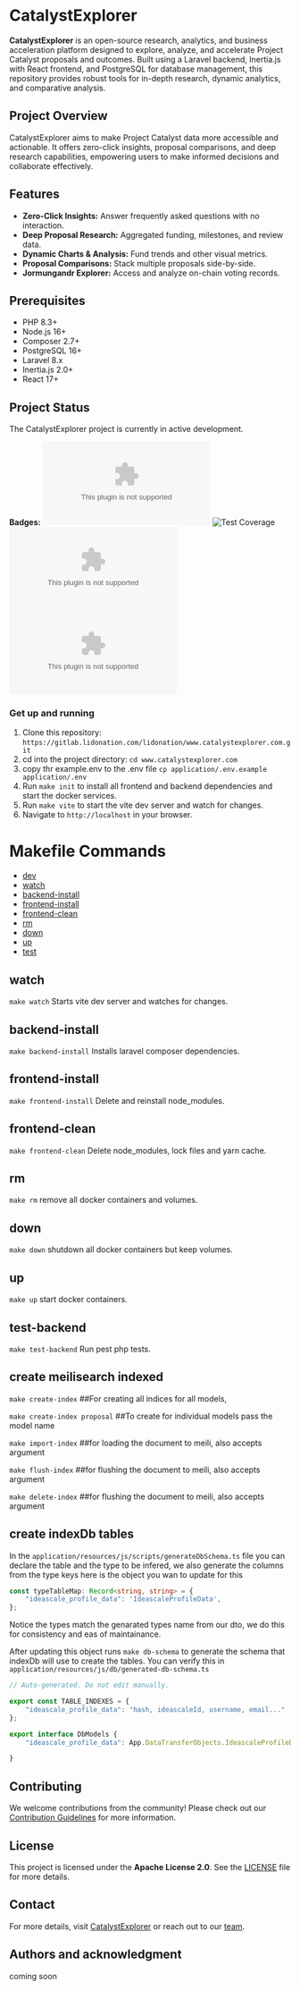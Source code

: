 # CatalystExplorer

**CatalystExplorer** is an open-source research, analytics, and business acceleration platform designed to explore, analyze, and accelerate Project Catalyst proposals and outcomes. Built using a Laravel backend, Inertia.js with React frontend, and PostgreSQL for database management, this repository provides robust tools for in-depth research, dynamic analytics, and comparative analysis.

## Project Overview

CatalystExplorer aims to make Project Catalyst data more accessible and actionable. It offers zero-click insights, proposal comparisons, and deep research capabilities, empowering users to make informed decisions and collaborate effectively.

## Features

- **Zero-Click Insights:** Answer frequently asked questions with no interaction.
- **Deep Proposal Research:** Aggregated funding, milestones, and review data.
- **Dynamic Charts & Analysis:** Fund trends and other visual metrics.
- **Proposal Comparisons:** Stack multiple proposals side-by-side.
- **Jormungandr Explorer:** Access and analyze on-chain voting records.

## Prerequisites

- PHP 8.3+
- Node.js 16+
- Composer 2.7+
- PostgreSQL 16+
- Laravel 8.x
- Inertia.js 2.0+
- React 17+

## Project Status

The CatalystExplorer project is currently in active development.

**Badges:**
[![Gitlab Pipeline Status](https://img.shields.io/gitlab/pipeline-status/lidonation%2Fwww.catalystexplorer.com?gitlab_url=https%3A%2F%2Fgitlab.lidonation.com%2F&branch=main)](https://gitlab.lidonation.com/lidonation/www.catalystexplorer.com/-/pipelines)
![Test Coverage](https://img.shields.io/codecov/c/github/lidonation%2Fwww.catalystexplorer.com/main)
[![GitLab License](https://img.shields.io/gitlab/license/lidonation%2Fwww.catalystexplorer.com?gitlab_url=https%3A%2F%2Fgitlab.lidonation.com%2F&color=blue)](https://gitlab.lidonation.com/lidonation/www.catalystexplorer.com/-/blob/main/LICENSE.md?ref_type=heads)
[![GitLab Issues](https://img.shields.io/gitlab/issues/all/lidonation%2Fwww.catalystexplorer.com?gitlab_url=https%3A%2F%2Fgitlab.lidonation.com%2F&labelColor=orange&color=green)](https://gitlab.lidonation.com/lidonation/www.catalystexplorer.com/-/issues)

### Get up and running

1) Clone this repository: `https://gitlab.lidonation.com/lidonation/www.catalystexplorer.com.git`
2) cd into the project directory: `cd www.catalystexplorer.com`
3) copy thr example.env to the .env file `cp application/.env.example application/.env`
4) Run `make init` to install all frontend and backend dependencies and start the docker services.
5) Run `make vite` to start the vite dev server and watch for changes.
6) Navigate to `http://localhost` in your browser.

# Makefile Commands

* [dev](#dev)
* [watch](#watch)
* [backend-install](#backend-install)
* [frontend-install](#frontend-install)
* [frontend-clean](#frontend-clean)
* [rm](#rm)
* [down](#down)
* [up](#up)
* [test](#test)

## watch

`make watch`
Starts vite dev server and watches for changes.

## backend-install

`make backend-install`
Installs laravel composer dependencies.

## frontend-install

`make frontend-install`
Delete and reinstall node_modules.

## frontend-clean

`make frontend-clean`
Delete node_modules, lock files and yarn cache.

## rm

`make rm`
remove all docker containers and volumes.

## down

`make down`
shutdown all docker containers but keep volumes.

## up

`make up`
start docker containers.

## test-backend

`make test-backend`
Run pest php tests.

## create meilisearch indexed

`make create-index` ##For creating all indices for all models, 

`make create-index proposal` ##To create for individual models pass the model name 

`make import-index` ##for loading the document to meili, also accepts argument

`make flush-index` ##for flushing the document to meili, also accepts argument

`make delete-index` ##for flushing the document to meili, also accepts argument


## create indexDb tables
In the `application/resources/js/scripts/generateDbSchema.ts` file you can declare the table and the type to be infered, we also generate the columns from the type keys here is the object you wan to update for this 

```ts
const typeTableMap: Record<string, string> = {
    "ideascale_profile_data": 'IdeascaleProfileData',
};
```

Notice the types match the genarated types name from our dto, we do this for consistency and eas of maintainance.

After updating this object runs `make db-schema` to generate the schema that indexDb will use to create the tables. You can verify this in `application/resources/js/db/generated-db-schema.ts`

```ts
// Auto-generated. Do not edit manually.

export const TABLE_INDEXES = {
    "ideascale_profile_data": "hash, ideascaleId, username, email..."
};

export interface DbModels {
    "ideascale_profile_data": App.DataTransferObjects.IdeascaleProfileData;

}

```

## Contributing

We welcome contributions from the community! Please check out our [Contribution Guidelines](CONTRIBUTING.md) for more information.

## License

This project is licensed under the **Apache License 2.0**. See the [LICENSE](LICENSE.md) file for more details.

## Contact

For more details, visit [CatalystExplorer](https://www.catalystexplorer.com) or reach out to our [team](https://www.lidonation.com).

## Authors and acknowledgment

coming soon

